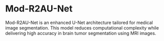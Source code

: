 # Mod-R2AU-Net
Mod-R2AU-Net is an enhanced U-Net architecture tailored for medical image segmentation. This model reduces computational complexity while delivering high accuracy in brain tumor segmentation using MRI images.
